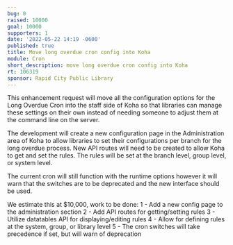 ```yaml
---
bug: 0
raised: 10000
goal: 10000
supporters: 1
date: '2022-05-22 14:19 -0600'
published: true
title: Move long overdue cron config into Koha
module: Cron
short_description: move long overdue cron config into Koha
rt: 106319
sponsor: Rapid City Public Library
---
```

This enhancement request will move all the configuration options for the Long Overdue Cron into the staff side of Koha so that libraries can manage these settings on their own instead of needing someone to adjust them at the command line on the server.

The development will create a new configuration page in the Administration area of Koha to allow libraries to set their configurations per branch for the long overdue process.  New API routes will need to be created to allow Koha to get and set the rules.  The rules will be set at the branch level, group level, or system level.

The current cron will still function with the runtime options however it will warn that the switches are to be deprecated and the new interface should be used.

We estimate this at $10,000, work to be done:
1 - Add a new config page to the administration section
2 - Add API routes for getting/setting rules
3 - Utilize datatables API for displaying/editing rules
4 - Allow for defining rules at the system, group, or library level
5 - The cron switches will take precedence if set, but will warn of deprecation
